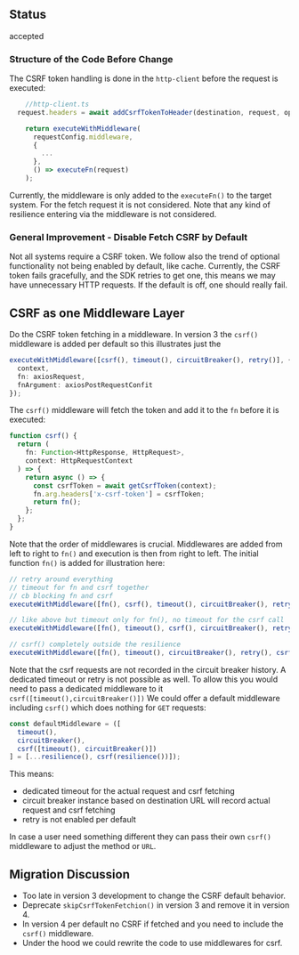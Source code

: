 ## Status

accepted

### Structure of the Code Before Change

The CSRF token handling is done in the `http-client` before the request is executed:

```ts
    //http-client.ts
  request.headers = await addCsrfTokenToHeader(destination, request, options);

    return executeWithMiddleware(
      requestConfig.middleware,
      {
        ...
      },
      () => executeFn(request)
    );
```

Currently, the middleware is only added to the `executeFn()` to the target system.
For the fetch request it is not considered.
Note that any kind of resilience entering via the middleware is not considered.

### General Improvement - Disable Fetch CSRF by Default

Not all systems require a CSRF token.
We follow also the trend of optional functionality not being enabled by default, like cache.
Currently, the CSRF token fails gracefully, and the SDK retries to get one, this means we may have unnecessary HTTP requests.
If the default is off, one should really fail.

## CSRF as one Middleware Layer

Do the CSRF token fetching in a middleware.
In version 3 the `csrf()` middleware is added per default so this illustrates just the

```ts
executeWithMiddleware([csrf(), timeout(), circuitBreaker(), retry()], {
  context,
  fn: axiosRequest,
  fnArgument: axiosPostRequestConfit
});
```

The `csrf()` middleware will fetch the token and add it to the `fn` before it is executed:

```ts
function csrf() {
  return (
    fn: Function<HttpResponse, HttpRequest>,
    context: HttpRequestContext
  ) => {
    return async () => {
      const csrfToken = await getCsrfToken(context);
      fn.arg.headers['x-csrf-token'] = csrfToken;
      return fn();
    };
  };
}
```

Note that the order of middlewares is crucial.
Middlewares are added from left to right to `fn()` and execution is then from right to left.
The initial function `fn()` is added for illustration here:

```ts
// retry around everything
// timeout for fn and csrf together
// cb blocking fn and csrf
executeWithMiddleware([fn(), csrf(), timeout(), circuitBreaker(), retry()]);

// like above but timeout only for fn(), no timeout for the csrf call
executeWithMiddleware([fn(), timeout(), csrf(), circuitBreaker(), retry()]);

// csrf() completely outside the resilience
executeWithMiddleware([fn(), timeout(), circuitBreaker(), retry(), csrf()]);
```

Note that the csrf requests are not recorded in the circuit breaker history.
A dedicated timeout or retry is not possible as well.
To allow this you would need to pass a dedicated middleware to it `csrf([timeout(),circuitBreaker()])`
We could offer a default middleware including `csrf()` which does nothing for `GET` requests:

```ts
const defaultMiddleware = ([
  timeout(),
  circuitBreaker(),
  csrf([timeout(), circuitBreaker()])
] = [...resilience(), csrf(resilience())]);
```

This means:

- dedicated timeout for the actual request and csrf fetching
- circuit breaker instance based on destination URL will record actual request and csrf fetching
- retry is not enabled per default

In case a user need something different they can pass their own `csrf()` middleware to adjust the method or `URL`.

## Migration Discussion

- Too late in version 3 development to change the CSRF default behavior.
- Deprecate `skipCsrfTokenFetchion()` in version 3 and remove it in version 4.
- In version 4 per default no CSRF if fetched and you need to include the `csrf()` middleware.
- Under the hood we could rewrite the code to use middlewares for csrf.